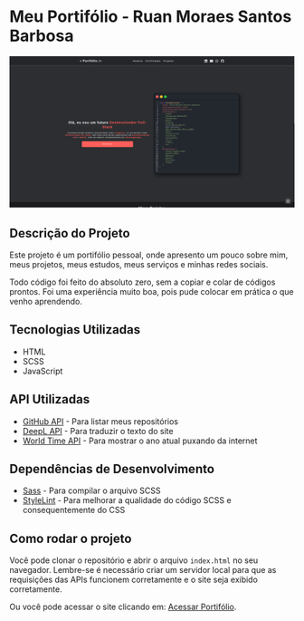 # Meu Portifólio - Ruan Moraes Santos Barbosa

![Imagem do Portifólio](readme-medias/Captura%20de%20tela%20de%202024-08-17%2018-42-33.png)

## Descrição do Projeto

Este projeto é um portifólio pessoal, onde apresento um pouco sobre mim, meus projetos, meus estudos, meus serviços e minhas redes sociais.

Todo código foi feito do absoluto zero, sem a copiar e colar de códigos prontos. Foi uma experiência muito boa, pois pude colocar em prática o que venho aprendendo.

## Tecnologias Utilizadas

- HTML
- SCSS
- JavaScript

## API Utilizadas

- [GitHub API](https://developer.github.com/v3/) - Para listar meus repositórios
- [DeepL API](https://www.deepl.com/docs-api/) - Para traduzir o texto do site
- [World Time API](http://worldtimeapi.org/) - Para mostrar o ano atual puxando da internet

## Dependências de Desenvolvimento

- [Sass](https://sass-lang.com/) - Para compilar o arquivo SCSS
- [StyleLint](https://stylelint.io/) - Para melhorar a qualidade do código SCSS e consequentemente do CSS

## Como rodar o projeto

Você pode clonar o repositório e abrir o arquivo `index.html` no seu navegador. Lembre-se é necessário criar um servidor local para que as requisições das APIs funcionem corretamente e o site seja exibido corretamente.

Ou você pode acessar o site clicando em: [Acessar Portifólio](https://portifolio-ruan-2024.vercel.app/).
